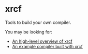 # xrcf

Tools to build your own compiler.

You may be looking for:

- [An high-level overview of xrcf](https://docs.rs/xrcf/latest/xrcf/)
- [An example compiler built with xrcf](https://xrcf.org/blog/basic-arnoldc/)
